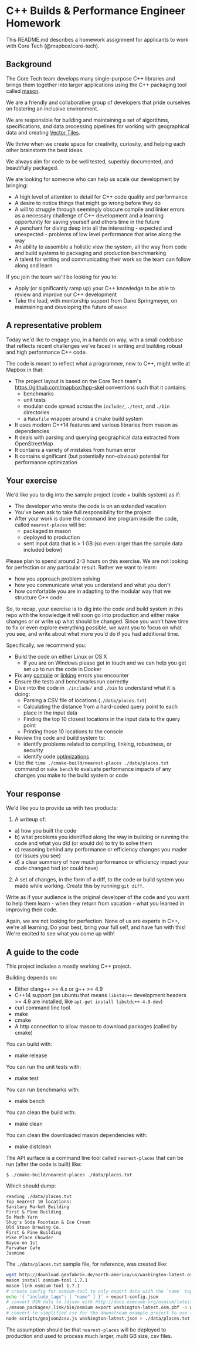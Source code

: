 # C++ Builds & Performance Engineer Homework

This README.md describes a homework assignment for applicants to work with Core Tech (@mapbox/core-tech).

## Background

The Core Tech team develops many single-purpose C++ libraries and brings them together into larger applications using the C++ packaging tool called [mason](https://github.com/mapbox/mason/).

We are a friendly and collaborative group of developers that pride ourselves on fostering an inclusive environment.

We are responsible for building and maintaining a set of algorithms, specifications, and data processing pipelines for working with geographical data and creating [Vector Tiles](https://www.mapbox.com/vector-tiles/specification/).

We thrive when we create space for creativity, curiosity, and helping each other brainstorm the best ideas.

We always aim for code to be well tested, superbly documented, and beautifully packaged.

We are looking for someone who can help us scale our development by bringing:

 - A high level of attention to detail for C++ code quality and performance
 - A desire to notice things that might go wrong before they do
 - A will to struggle through seemingly obscure compile and linker errors as a necessary challenge of C++ development and a learning opportunity for saving yourself and others time in the future
 - A penchant for diving deep into all the interesting - expected and unexpected - problems of low level performance that arise along the way
 - An ability to assemble a holistic view the system, all the way from code and build systems to packaging and production benchmarking
 - A talent for writing and communicating their work so the team can follow along and learn

If you join the team we'll be looking for you to:

 - Apply (or significantly ramp up) your C++ knowledge to be able to review and improve our C++ development
 - Take the lead, with mentorship support from Dane Springmeyer, on maintaining and developing the future of `mason`


## A representative problem

Today we'd like to engage you, in a hands on way, with a small codebase that reflects recent challenges we've faced in writing and building robust and high performance C++ code.

The code is meant to reflect what a programmer, new to C++, might write at Mapbox in that:

 - The project layout is based on the Core Tech team's https://github.com/mapbox/hpp-skel conventions such that it contains:
   - benchmarks
   - unit tests
   - modular code spread across the `include/`, `./test`, and `./bin` directories
   - a `Makefile` wrapper around a cmake build system
 - It uses modern C++14 features and various libraries from mason as dependencies
 - It deals with parsing and querying geographical data extracted from OpenStreetMap
 - It contains a variety of mistakes from human error
 - It contains significant (but potentially non-obvious) potential for performance optimization


## Your exercise

We'd like you to dig into the sample project (code + builds system) as if:

- The developer who wrote the code is on an extended vacation
- You've been ask to take full responsibility for the project
- After your work is done the command line program inside the code, called `nearest-places` will be:
  - packaged in mason
  - deployed to production
  - sent input data that is > 1 GB (so even larger than the sample data included below)

Please plan to spend around 2-3 hours on this exercise. We are not looking for perfection or any particular result. Rather we want to learn:

 - how you approach problem solving
 - how you communicate what you understand and what you don't
 - how comfortable you are in adapting to the modular way that we structure C++ code

So, to recap, your exercise is to dig into the code and build system in this repo with the knowledge it will soon go into production and either make changes or or write up what should be changed. Since you won't have time to fix or even explore everything possible, we want you to focus on what you see, and write about what more you'd do if you had additional time.

Specifically, we recommend you:

- Build the code on either Linux or OS X
  - If you are on Windows please get in touch and we can help you get set up to run the code in Docker
- Fix any [compile](https://github.com/mapbox/cpp/blob/master/glossary.md#compiler) or [linking](https://github.com/mapbox/cpp/blob/master/glossary.md#linking) errors you encounter
- Ensure the tests and benchmarks run correctly
- Dive into the code in `./include/` and `./bin` to understand what it is doing:
  - Parsing a CSV file of locations (`./data/places.txt`)
  - Calculating the distance from a hard-coded query point to each place in the input data
  - Finding the top 10 closest locations in the input data to the query point
  - Printing those 10 locations to the console
- Review the code and build system to:
  - identify problems related to compiling, linking, robustness, or security
  - identify code [optimizations](https://github.com/mapbox/cpp/blob/master/glossary.md#optimization-technique)
- Use the `time ./cmake-build/nearest-places ./data/places.txt` command or `make bench` to evaluate performance impacts of any changes you make to the build system or code


## Your response

We'd like you to provide us with two products:

1) A writeup of:

- a) how you built the code
- b) what problems you identified along the way in building or running the code and what you did (or would do) to try to solve them
- c) reasoning behind any performance or efficiency changes you mader (or issues you see)
- d) a clear summary of how much performance or efficiency impact your code changed had (or could have)

2) A set of changes, in the form of a diff, to the code or build system you made while working. Create this by running `git diff`.

Write as if your audience is the original developer of the code and you want to help them learn - when they return from vacation - what you learned in improving their code.

Again, we are not looking for perfection. None of us are experts in C++, we're all learning. Do your best, bring your full self, and have fun with this! We're excited to see what you come up with!


## A guide to the code

This project includes a mostly working C++ project.

Building depends on:

 - Either clang++ >= 4.x or g++ >= 4.9
 - C++14 support (on ubuntu that means `libstdc++` development headers >= 4.9 are installed, like `apt-get install libstdc++-4.9-dev`)
 - curl command line tool
 - make
 - cmake
 - A http connection to allow mason to download packages (called by cmake)

You can build with:

 - make release

You can run the unit tests with:

 - make test

You can run benchmarks with:

 - make bench

You can clean the build with:

 - make clean

You can clean the downloaded mason dependencies with:

 - make distclean

The API surface is a command line tool called `nearest-places` that can be run (after the code is built) like:


```
$ ./cmake-build/nearest-places ./data/places.txt
```

Which should dump:

```
reading ./data/places.txt
Top nearest 10 locations:
Sanitary Market Building
First & Pine Building
So Much Yarn
Shug's Soda Fountain & Ice Cream
Old Stove Brewing Co.
First & Pine Building
Pike Place Chowder
Bayou on 1st
Farvahar Cafe
Jasmine
```


The `./data/places.txt` sample file, for reference, was created like:


```bash
wget http://download.geofabrik.de/north-america/us/washington-latest.osm.pbf
mason install osmium-tool 1.7.1
mason link osmium-tool 1.7.1
# create config for osmium-tool to only export data with the `name` tag
echo '{ "include_tags": [ "name" ] }' > export-config.json
# convert OSM data to ldjson with http://docs.osmcode.org/osmium/latest/osmium-export.html
./mason_packages/.link/bin/osmium export washington-latest.osm.pbf -o washington-latest.json -f geojsonseq -c export-config.json
# convert to simplified csv for the downstream example project to use (avoids needing to parse geojson)
node scripts/geojson2csv.js washington-latest.json > ./data/places.txt
```

The assumption should be that `nearest-places` will be deployed to production and used to process much larger, multi GB size, csv files.

